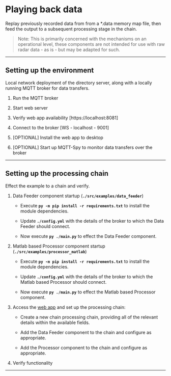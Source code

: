 # Playing back data
Replay previously recorded data from from a *.data memory map file, then feed the output to a subsequent processing stage in the chain.

> Note: This is primarily concerned with the mechanisms on an operational level, these components are not intended for use with raw radar data - as is - but may be adapted for such.

---
## Setting up the environment
Local network deployment of the directory server, along with a locally running MQTT broker for data transfers.

1. Run the MQTT broker

2. Start web server

3. Verify web app availability [https://localhost:8081]

4. Connect to the broker [WS  - localhost - 9001]

5. [OPTIONAL] Install the web app to desktop

6. [OPTIONAL] Start up MQTT-Spy to monitor data transfers over the broker

---
## Setting up the processing chain
Effect the example to a chain and verify.

1. Data Feeder component startup (**``./src/examples/data_feeder``**)

   * Execute **``py -m pip install -r requirements.txt``** to install the module dependencies.

   * Update **``./config.yml``** with the details of the broker to which the Data Feeder should connect.

   * Now execute **``py ./main.py``** to effect the Data Feeder component.

2. Matlab based Processor component startup (**``./src/examples/processor_matlab``**)

   * Execute **``py -m pip install -r requirements.txt``** to install the module dependencies.

   * Update **``./config.yml``** with the details of the broker to which the Matlab based Processor should connect.

   * Now execute **``py ./main.py``** to effect the Matlab based Processor component.

3. Access the [web app](https://localhost:8081) and set up the processing chain:

   * Create a new chain processing chain, providing all of the relevant details within the available fields.

   * Add the Data Feeder component to the chain and configure as appropriate.

   * Add the Processor component to the chain and configure as appropriate.

4. Verify functionality

---
